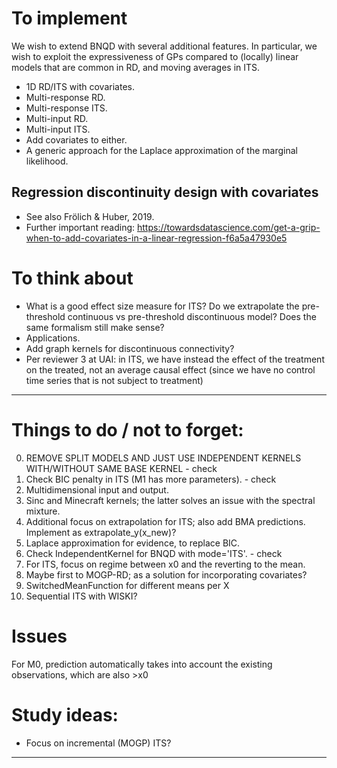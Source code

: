 # To implement

We wish to extend BNQD with several additional features. In particular, we wish to exploit the expressiveness of GPs 
compared to (locally) linear models that are common in RD, and moving averages in ITS.

* 1D RD/ITS with covariates.
* Multi-response RD.
* Multi-response ITS.
* Multi-input RD.
* Multi-input ITS.
* Add covariates to either.
* A generic approach for the Laplace approximation of the marginal likelihood.

## Regression discontinuity design with covariates

- See also Frölich & Huber, 2019.
- Further important reading: https://towardsdatascience.com/get-a-grip-when-to-add-covariates-in-a-linear-regression-f6a5a47930e5

# To think about

* What is a good effect size measure for ITS? 
  Do we extrapolate the pre-threshold continuous vs pre-threshold discontinuous model? 
  Does the same formalism still make sense?
* Applications.
* Add graph kernels for discontinuous connectivity?
* Per reviewer 3 at UAI: in ITS, we have instead the effect of the treatment on the treated, not an average causal 
  effect (since we have no control time series that is not subject to treatment)



---
# Things to do / not to forget:

0. REMOVE SPLIT MODELS AND JUST USE INDEPENDENT KERNELS WITH/WITHOUT SAME BASE KERNEL - check
1. Check BIC penalty in ITS (M1 has more parameters). - check
2. Multidimensional input and output.
3. Sinc and Minecraft kernels; the latter solves an issue with the spectral mixture.
4. Additional focus on extrapolation for ITS; also add BMA predictions. Implement as extrapolate_y(x_new)?
5. Laplace approximation for evidence, to replace BIC.
6. Check IndependentKernel for BNQD with mode='ITS'. - check
7. For ITS, focus on regime between x0 and the reverting to the mean.
8. Maybe first to MOGP-RD; as a solution for incorporating covariates?
9. SwitchedMeanFunction for different means per X
10. Sequential ITS with WISKI?

# Issues

For M0, prediction automatically takes into account the existing observations, which are also >x0

# Study ideas:

- Focus on incremental (MOGP) ITS?
---

